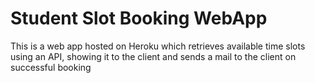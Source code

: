 # Student Slot Booking WebApp
This is a web app hosted on Heroku which retrieves available time slots using an API, showing it to the client and sends a mail to the client on successful booking

